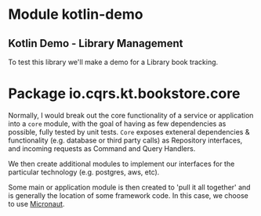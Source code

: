 # Module kotlin-demo
## Kotlin Demo - Library Management

To test this library we'll make a demo for a Library book tracking.

# Package io.cqrs.kt.bookstore.core

Normally, I would break out the core functionality of a service or application into a `core` module,
with the goal of having as few dependencies as possible, fully tested by unit tests. 
`Core` exposes exteneral dependencies & functionality (e.g. database or third party calls) as Repository interfaces,
and incoming requests as Command and Query Handlers.

We then create additional modules to implement our interfaces for the particular technology (e.g. postgres, aws, etc).

Some main or application module is then created to 'pull it all together' and is generally the location of
some framework code. In this case, we choose to use [Micronaut](https://micronaut.io/).


